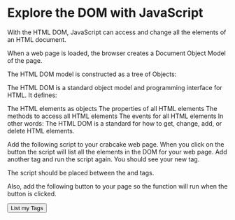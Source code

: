<!-- need an image showing DOM nodes -->
# Explore the DOM with JavaScript

With the HTML DOM, JavaScript can access and change all the elements of an HTML document.

When a web page is loaded, the browser creates a Document Object Model of the page.

The HTML DOM model is constructed as a tree of Objects:

The HTML DOM is a standard object model and programming interface for HTML. It defines:

The HTML elements as objects
The properties of all HTML elements
The methods to access all HTML elements
The events for all HTML elements
In other words: The HTML DOM is a standard for how to get, change, add, or delete HTML elements.

Add the following script to your crabcake web page. When you click on the button the script will list all the elements in the DOM for your web page. Add another tag and run the script again. You should see your new tag.

The script should be placed between the <head> and </head> tags.

<script language="JavaScript">
<!--
function listTags()
{
 var tag, tags;
 // or you can use var allElem=document.all; and loop on it
 tags = "The tags in the page are:"
 for(i = 0; i < document.all.length; i++)
 {
   tag = document.all(i).tagName;
   tags = tags + "<br/>" + tag;
 }
 document.write(tags);
}// -->
</script>
 

Also, add the following button to your page so the function will run when the button is clicked.

<button onclick="listTags()">List my Tags</button>